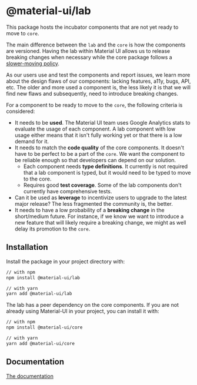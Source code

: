 # @material-ui/lab

This package hosts the incubator components that are not yet ready to move to `core`. 

The main difference between the `lab` and the `core` is how the components are versioned. Having the lab within Material UI allows us to release breaking changes when necessary while the core package follows a [slower-moving policy](https://material-ui.com/versions/#release-frequency).

As our users use and test the components and report issues, we learn more about the design flaws of our components: lacking features, a11y, bugs, API, etc. The older and more used a component is, the less likely it is that we will find new flaws and subsequently, need to introduce breaking changes. 

For a component to be ready to move to the `core`, the following criteria is considered:
* It needs to be **used**. The Material UI team uses Google Analytics stats to evaluate the usage of each component. A lab component with low usage either means that it isn't fully working yet or that there is a low demand for it.
* It needs to match the **code quality** of the core components. It doesn't have to be perfect to be a part of the `core`. We want the component to be reliable enough so that developers can depend on our solution.
    * Each component needs **type definitions**. It currently is not required that a lab component is typed, but it would need to be typed to move to the core.
    * Requires good **test coverage**. Some of the lab components don't currently have comprehensive tests.
* Can it be used as **leverage** to incentivize users to upgrade to the latest major release? The less fragmented the community is, the better.
* It needs to have a low probability of a **breaking change** in the short/medium future. For instance, if we know we want to introduce a new feature that will likely require a breaking change, we might as well delay its promotion to the `core`.

## Installation

Install the package in your project directory with:

```sh
// with npm
npm install @material-ui/lab

// with yarn
yarn add @material-ui/lab
```

The lab has a peer dependency on the core components.
If you are not already using Material-UI in your project, you can install it with:

```sh
// with npm
npm install @material-ui/core

// with yarn
yarn add @material-ui/core
```

## Documentation

[The documentation](https://material-ui.com/components/about-the-lab/)
